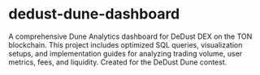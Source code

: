 # dedust-dune-dashboard
A comprehensive Dune Analytics dashboard for DeDust DEX on the TON blockchain. This project includes optimized SQL queries, visualization setups, and implementation guides for analyzing trading volume, user metrics, fees, and liquidity. Created for the DeDust Dune contest.
